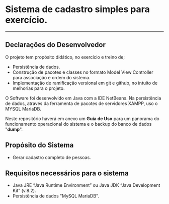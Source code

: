 # Sistema de cadastro simples para exercício.
---
## Declarações do Desenvolvedor

O projeto tem propósito didático, no exercício e treino de; 
* Persistência de dados.
* Construção de pacotes e classes no formato Model View Controller para associação e ordem do sistema.
* Implementação de ramificação versional em git e github, no intuito de melhorias para o projeto.

O Software foi desenvolvido em Java com a IDE NetBeans. Na persistência de dados, através da ferramenta de pacotes de servidores XAMPP, uso o MYSQL MariaDB.

Neste repositório haverá em anexo um **Guia de Uso** para um panorama do funcionamento operacional do sistema e o backup do banco de dados "**dump**".

## Propósito do Sistema

* Gerar cadastro completo de pessoas.
 
## Requisitos necessários para o sistema

* Java JRE “Java Runtime Environment” ou Java JDK “Java Development Kit” (v.8.2).
* Persistência de dados "MySQL MariaDB".
